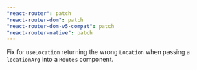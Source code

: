 ```yaml
---
"react-router": patch
"react-router-dom": patch
"react-router-dom-v5-compat": patch
"react-router-native": patch
---
```


Fix for `useLocation` returning the wrong `Location` when passing a `locationArg` into a `Routes` component.

